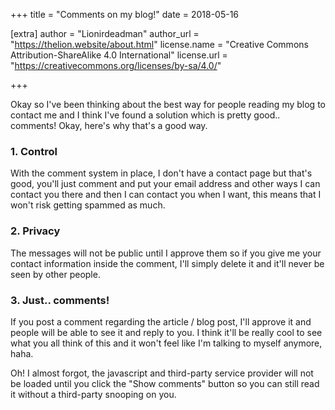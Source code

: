 +++
title = "Comments on my blog!"
date = 2018-05-16

[extra]
author = "Lionirdeadman"
author_url = "https://thelion.website/about.html"
license.name = "Creative Commons Attribution-ShareAlike 4.0 International"
license.url = "https://creativecommons.org/licenses/by-sa/4.0/"

+++

Okay so I've been thinking about the best way for people reading my blog to contact me and I think I've found a solution which is pretty good.. comments! Okay, here's why that's a good way.
<!-- more -->

### 1. Control

With the comment system in place, I don't have a contact page but that's good, you'll just comment and put your email address and other ways I can contact you there and then I can contact you when I want, this means that I won't risk getting spammed as much.

### 2. Privacy

The messages will not be public until I approve them so if you give me your contact information inside the comment, I'll simply delete it and it'll never be seen by other people.

### 3. Just.. comments!

If you post a comment regarding the article / blog post, I'll approve it and people will be able to see it and reply to you. I think it'll be really cool to see what you all think of this and it won't feel like I'm talking to myself anymore, haha.

Oh! I almost forgot, the javascript and third-party service provider will not be loaded until you click the "Show comments" button so you can still read it without a third-party snooping on you.

